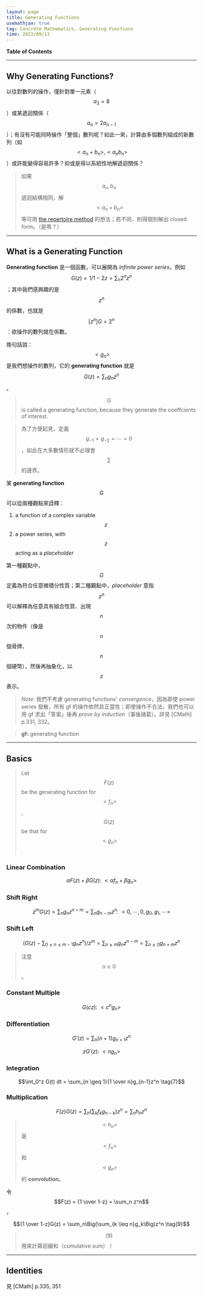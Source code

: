 ```yaml
---
layout: page
title: Generating Functions
usemathjax: true
tag: Concrete Mathematics, Generating Functions
time: 2022/09/13
---
```


**Table of Contents**

---

## Why Generating Functions?

以往對數列的操作，僅針對單一元素（$$a_3 = 8$$）或某遞迴關係（$$a_n = 2a_{n-1}$$）；有沒有可能同時操作「整個」數列呢？如此一來，計算由多個數列組成的新數列（如 $$<a_n + b_n>, <a_nb_n>$$）或許能變得容易許多？抑或是得以系統性地解遞迴關係？

> 如果 $$a_n, b_n$$ 遞迴結構相同，解 $$<a_n + b_n>$$ 等可用 [the repertoire method](../solving-recurrence-1/#the-repertoire-method) 的想法；若不同，則得個別解出 closed form。（是嗎？）

---

## What is a Generating Function

**Generating function** 是一個函數，可以展開為 *infinite power series*，例如 $$G(z) = 1 / 1-2z = \sum_n2^nz^n$$；其中我們感興趣的是 $$z^n$$ 的係數，也就是 $$[z^n]G = 2^n$$：欲操作的數列就在係數。

換句話說：$$<g_n>$$ 是我們想操作的數列，它的 **generating function** 就是 $$G(z) = \sum_n g_nz^n$$。

> $$G$$ is called a generating function, because they
generate the coeffcients of interest.

> 為了方便起見，定義 $$g_{-1} = g_{-2} = \cdots = 0$$，如此在大多數情形就不必理會 $$\sum$$ 的邊界。

某 **generating function** $$G$$ 可以從兩種觀點來詮釋：
1. a function of a complex variable $$z$$
2. a power series, with $$z$$ acting as a *placeholder*

第一種觀點中，$$G$$ 定義為符合任意微積分性質；第二種觀點中，*placeholder* 意指 $$z^n$$ 可以解釋為任意具有組合性質、出現 $$n$$ 次的物件（像是 $$n$$ 個骨牌、$$n$$ 個硬幣），然後再抽象化，以 $$z$$ 表示。

> *Note:* 我們不考慮 generating functions' *convergence*，因為即使 power series 發散，所有 gf 的操作依然具正當性；即使操作不合法，我們也可以用 gf 求出「答案」後再 *prove by induction*（事後諸葛）。詳見 [CMath] p.331, 332。

> **gf:** generating function

---

## Basics

> Let $$F(z)$$ be the generating function for $$<f_n>$$, $$G(z)$$ be that for $$<g_n>$$.

### Linear Combination

$$\alpha F(z) + \beta G(z):\ <\alpha f_n + \beta g_n> \tag{1}$$

### Shift Right

$$z^mG(z) = \sum_n g_nz^{n+m} = \sum_n g_{n-m}z^n:\ <0, \cdots, 0, g_0, g_1, \cdots> \tag{2}$$

### Shift Left

$$(G(z) - \sum_{0 \leq n \leq m-1}g_nz^n) / z^m = \sum_{n \geq m}g_nz^{n-m} = \sum_{n \geq 0}g_{n+m}z^n \tag{3}$$

> 注意 $$n \geq 0$$。

### Constant Multiple

$$G(cz):\ <c^ng_n> \tag{4}$$

### Differentiation

$$G'(z) = \sum_n (n+1)g_{n+1}z^n \tag{5}$$

$$zG'(z):\ <ng_n> \tag{6}$$

### Integration

$$\int_0^z G(t) dt = \sum_{n \geq 1}{1 \over n}g_{n-1}z^n \tag{7}$$

### Multiplication

$$F(z)G(z) = \sum_n\Big(\sum_k f_kg_{n-k}\Big)z^n = \sum_n h_nz^n \tag{8}$$

> $$<h_n>$$ 是 $$<f_n>$$ 和 $$<g_n>$$ 的 **convolution**。

令 $$F(z) = {1 \over 1-z} = \sum_n z^n$$，

$${1 \over 1-z}G(z) = \sum_n\Big(\sum_{k \leq n}g_k\Big)z^n \tag{9}$$

> $$(9)$$ 用來計算前綴和（cumulative sum）！

---

## Identities

見 [CMath] p.335, 351